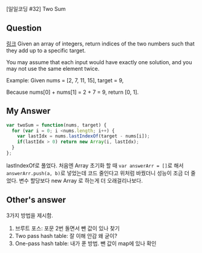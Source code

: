 [일일코딩 #32] Two Sum

## Question
[링크](https://leetcode.com/problems/two-sum/)
Given an array of integers, return indices of the two numbers such that they add up to a specific target.

You may assume that each input would have exactly one solution, and you may not use the same element twice.

Example:
Given nums = [2, 7, 11, 15], target = 9,

Because nums[0] + nums[1] = 2 + 7 = 9,
return [0, 1].

## My Answer
```javascript
var twoSum = function(nums, target) {
  for (var i = 0; i <nums.length; i++) {
    var lastIdx = nums.lastIndexOf(target - nums[i]);
    if(lastIdx > 0) return new Array(i, lastIdx);
  }
};
```

lastIndexOf로 풀었다. 처음엔 Array 초기화 할 때 `var answerArr = []`로 해서 `answerArr.push(a, b)`로 넣었는데 코드 줄인다고 위처럼 바꿨더니 성능이 조금 더 줄었다. 변수 할당보다 new Array 로 하는게 더 오래걸리나보다.

## Other's answer
3가지 방법을 제시함.
1. 브루트 포스: 포문 2번 돌면서 뺀 값이 있나 찾기
2. Two pass hash table: 잘 이해 안감 왜 굳이?
3. One-pass hash table: 내가 푼 방법. 뺀 값이 map에 있나 확인

